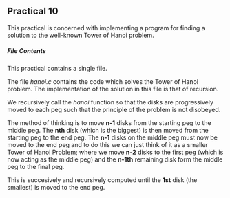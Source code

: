 ## Practical 10

This practical is concerned with implementing a program for finding a solution to the well-known Tower of Hanoi problem.


##### File Contents
This practical contains a single file.

The file *hanoi.c* contains the code which solves the Tower of Hanoi problem.
The implementation of the solution in this file is that of recursion.

We recursively call the *hanoi* function so that the disks are progressively moved to each peg such that the principle of the problem is not disobeyed. 

The method of thinking is to move **n-1** disks from the starting peg to the middle peg. 
The **nth** disk (which is the biggest) is then moved from the starting peg to the end peg.
The **n-1** disks on the middle peg must now be moved to the end peg and to do this we can just think of it as a smaller Tower of Hanoi Problem; where we move **n-2** disks to the first peg (which is now acting as the middle peg) and the **n-1th** remaining disk form the middle peg to the final peg.

This is succesively and recursively computed until the **1st** disk (the smallest) is moved to the end peg.
